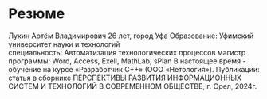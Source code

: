 # Резюме
Лукин Артём Владимирович
26 лет, город Уфа
Образование: Уфимский университет науки и технологий  
специальность: Автоматизация технологических процессов
магистр
программы: Word, Access, Exell, MathLab, sPlan
В настоящее время - обучение на курсе «Разработчик С++» 
(ООО «Нетология»). 
Публикации: статья в сборнике ПЕРСПЕКТИВЫ РАЗВИТИЯ ИНФОРМАЦИОННЫХ СИСТЕМ И ТЕХНОЛОГИЙ В СОВРЕМЕННОМ ОБЩЕСТВЕ, г. Орел, 2024г.
